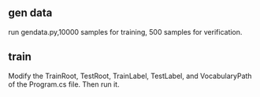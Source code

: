 ## gen data
run gendata.py,10000 samples for training, 500 samples for verification.

## train
Modify the TrainRoot, TestRoot, TrainLabel, TestLabel, and VocabularyPath of the Program.cs file.
Then run it.